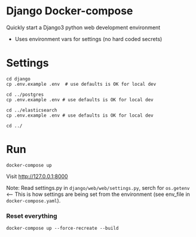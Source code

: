 # Django Docker-compose

Quickly start a Django3 python web development environment

- Uses environment vars for settings (no hard coded secrets)

# Settings

```
cd django
cp .env.example .env  # use defaults is OK for local dev

cd ../postgres
cp .env.example .env # use defaults is OK for local dev

cd ../elasticsearch
cp .env.example .env # use defaults is OK for local dev

cd ../
```

# Run

```
docker-compose up
```
Visit http://127.0.0.1:8000

Note: Read settings.py in `django/web/web/settings.py`,
serch for `os.getenv` <-- This is how settings are being set
from the environment (see env_file in `docker-compose.yaml`).


### Reset everything
```
docker-compose up --force-recreate --build
```
